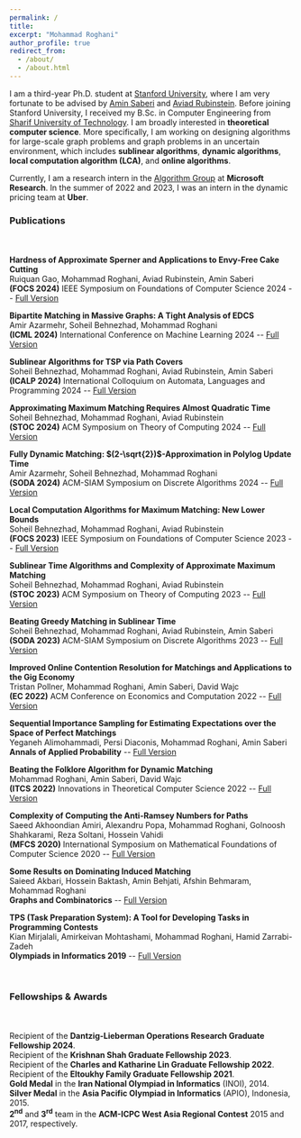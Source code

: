 ```yaml
---
permalink: /
title:
excerpt: "Mohammad Roghani"
author_profile: true
redirect_from: 
  - /about/
  - /about.html
---
```

I am a third-year Ph.D. student at [Stanford University](https://www.stanford.edu/), where I am very fortunate to be advised by [Amin Saberi](https://web.stanford.edu/~saberi/) and [Aviad Rubinstein](https://cs.stanford.edu/~aviad/). Before joining Stanford University, I received my B.Sc. in Computer Engineering from [Sharif University of Technology](https://en.sharif.edu/). I am broadly interested in **theoretical computer science**. More specifically, I am working on designing algorithms for large-scale graph problems and graph problems in an uncertain environment, which includes **sublinear algorithms**, **dynamic algorithms**, **local computation algorithm (LCA)**, and **online algorithms**. 

Currently, I am a research intern in the [Algorithm Group](https://www.microsoft.com/en-us/research/group/algorithms-redmond/overview/) at **Microsoft Research**. In the summer of 2022 and 2023, I was an intern in the dynamic pricing team at **Uber**.
<br>

### Publications

<div style="line-height:150%;">
    <br>
</div>


**Hardness of Approximate Sperner and Applications to Envy-Free Cake Cutting** \
  Ruiquan Gao, Mohammad Roghani, Aviad Rubinstein, Amin Saberi\
  **(FOCS 2024)** IEEE Symposium on Foundations of Computer Science 2024 -- [Full Version](http://arxiv.org/abs/2409.15713)
  

**Bipartite Matching in Massive Graphs: A Tight Analysis of EDCS** \
  Amir Azarmehr, Soheil Behnezhad, Mohammad Roghani \
  **(ICML 2024)** International Conference on Machine Learning 2024 -- [Full Version](https://arxiv.org/abs/2406.07630)


**Sublinear Algorithms for TSP via Path Covers** \
  Soheil Behnezhad, Mohammad Roghani, Aviad Rubinstein, Amin Saberi\
  **(ICALP 2024)** International Colloquium on Automata, Languages and Programming 2024 -- [Full Version](https://arxiv.org/abs/2301.05350)


**Approximating Maximum Matching Requires Almost Quadratic Time** \
  Soheil Behnezhad, Mohammad Roghani, Aviad Rubinstein\
  **(STOC 2024)** ACM Symposium on Theory of Computing 2024 -- [Full Version](https://arxiv.org/abs/2406.08595)


 **Fully Dynamic Matching: $(2-\sqrt{2})$-Approximation in Polylog Update Time** \
  Amir Azarmehr, Soheil Behnezhad, Mohammad Roghani \
  **(SODA 2024)** ACM-SIAM Symposium on Discrete Algorithms 2024 -- [Full Version](https://arxiv.org/abs/2307.08772)


**Local Computation Algorithms for Maximum Matching: New Lower Bounds** \
  Soheil Behnezhad, Mohammad Roghani, Aviad Rubinstein\
  **(FOCS 2023)** IEEE Symposium on Foundations of Computer Science 2023 -- [Full Version](https://arxiv.org/abs/2311.09359)

**Sublinear Time Algorithms and Complexity of Approximate Maximum Matching** \
  Soheil Behnezhad, Mohammad Roghani, Aviad Rubinstein\
  **(STOC 2023)** ACM Symposium on Theory of Computing 2023 -- [Full Version](https://arxiv.org/abs/2211.15843) 

**Beating Greedy Matching in Sublinear Time** \
  Soheil Behnezhad, Mohammad Roghani, Aviad Rubinstein, Amin Saberi\
  **(SODA 2023)** ACM-SIAM Symposium on Discrete Algorithms 2023 -- [Full Version](https://arxiv.org/abs/2206.13057)

**Improved Online Contention Resolution for Matchings and Applications to the Gig Economy**\
  Tristan Pollner, Mohammad Roghani, Amin Saberi, David Wajc\
  **(EC 2022)** ACM Conference on Economics and Computation 2022 -- [Full Version](https://arxiv.org/abs/2205.08667)

**Sequential Importance Sampling for Estimating Expectations over the Space of Perfect Matchings**\
  Yeganeh Alimohammadi, Persi Diaconis, Mohammad Roghani, Amin Saberi\
  **Annals of Applied Probability** -- [Full Version](https://arxiv.org/abs/2107.00850)

**Beating the Folklore Algorithm for Dynamic Matching**\
  Mohammad Roghani, Amin Saberi, David Wajc\
  **(ITCS 2022)** Innovations in Theoretical Computer Science 2022 -- [Full Version](https://arxiv.org/abs/2106.10321)

**Complexity of Computing the Anti-Ramsey Numbers for Paths**\
  Saeed Akhoondian Amiri, Alexandru Popa, Mohammad Roghani, Golnoosh Shahkarami, Reza Soltani, Hossein Vahidi\
  **(MFCS 2020)** International Symposium on Mathematical Foundations of Computer Science 2020 -- [Full Version](https://arxiv.org/abs/1810.08004)

**Some Results on Dominating Induced Matching**\
  Saieed Akbari, Hossein Baktash, Amin Behjati, Afshin Behmaram, Mohammad Roghani\
  **Graphs and Combinatorics** -- [Full Version](https://arxiv.org/abs/1912.00511)

**TPS (Task Preparation System): A Tool for Developing Tasks in Programming Contests**\
  Kian Mirjalali, Amirkeivan Mohtashami, Mohammad Roghani, Hamid Zarrabi-Zadeh\
  **Olympiads in Informatics 2019** -- [Full Version](https://ioinformatics.org/journal/v13_2019_209_216.pdf)

 <br>

 
### Fellowships & Awards

<div style="line-height:150%;">
    <br>
</div>

Recipient of the **Dantzig-Lieberman Operations Research Graduate Fellowship 2024**.\
Recipient of the **Krishnan Shah Graduate Fellowship 2023**.\
Recipient of the **Charles and Katharine Lin Graduate Fellowship 2022**.\
Recipient of the **Eltoukhy Family Graduate Fellowship 2021**.\
**Gold Medal** in the **Iran National Olympiad in Informatics** (INOI), 2014.\
**Silver Medal** in the **Asia Pacific Olympiad in Informatics** (APIO), Indonesia, 2015.\
**2<sup>nd</sup>** and **3<sup>rd</sup>** team in the **ACM-ICPC West Asia Regional Contest** 2015 and 2017, respectively.
